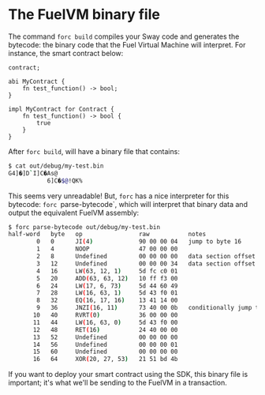 # The FuelVM binary file

The command `forc build` compiles your Sway code and generates the bytecode: the binary code that the Fuel Virtual Machine will interpret. For instance, the smart contract below:

```rust:line-numbers
contract;

abi MyContract {
    fn test_function() -> bool;
}

impl MyContract for Contract {
    fn test_function() -> bool {
        true
    }
}
```

After `forc build`, will have a binary file that contains:

```sh
$ cat out/debug/my-test.bin
G4]�]D`I]C�As@
           6]C�$@!QK%
```

This seems very unreadable! But, `forc` has a nice interpreter for this bytecode: `forc `parse-bytecode`, which will interpret that binary data and output the equivalent FuelVM assembly:

```sh
$ forc parse-bytecode out/debug/my-test.bin
half-word   byte   op                raw           notes
        0   0      JI(4)             90 00 00 04   jump to byte 16
        1   4      NOOP              47 00 00 00
        2   8      Undefined         00 00 00 00   data section offset lo (0)
        3   12     Undefined         00 00 00 34   data section offset hi (52)
        4   16     LW(63, 12, 1)     5d fc c0 01
        5   20     ADD(63, 63, 12)   10 ff f3 00
        6   24     LW(17, 6, 73)     5d 44 60 49
        7   28     LW(16, 63, 1)     5d 43 f0 01
        8   32     EQ(16, 17, 16)    13 41 14 00
        9   36     JNZI(16, 11)      73 40 00 0b   conditionally jump to byte 44
       10   40     RVRT(0)           36 00 00 00
       11   44     LW(16, 63, 0)     5d 43 f0 00
       12   48     RET(16)           24 40 00 00
       13   52     Undefined         00 00 00 00
       14   56     Undefined         00 00 00 01
       15   60     Undefined         00 00 00 00
       16   64     XOR(20, 27, 53)   21 51 bd 4b
```

If you want to deploy your smart contract using the SDK, this binary file is important; it's what we'll be sending to the FuelVM in a transaction.
